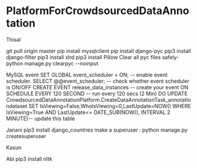 # PlatformForCrowdsourcedDataAnnotation

Thisal

git pull origin master
pip install mysqlclient
pip install django-pyc
pip3 install django-filter
pip3 install xlrd
pip3 install Pillow
Clear all pyc files safely- python manage.py clearpyc --noinput

MySQL event
SET GLOBAL event_scheduler = ON; -- enable event scheduler.
SELECT @@event_scheduler;  -- check whether event scheduler is ON/OFF
CREATE EVENT release_data_instances  -- create your event
    ON SCHEDULE
      EVERY 120 SECOND  -- run every 120 secs (2 Min)
    DO
      UPDATE CrowdsourcedDataAnnotationPlatform.CreateDataAnnotationTask_annotationdataset SET IsViewing=False,WhoIsViewing=0,LastUpdate=NOW() WHERE IsViewing=True AND LastUpdate<= DATE_SUB(NOW(), INTERVAL 2 MINUTE)-- update this table




Janani
pip3 install django_countries
make a superuser : python manage.py createsuperuser


Kasun



Abi
pip3 install nltk
